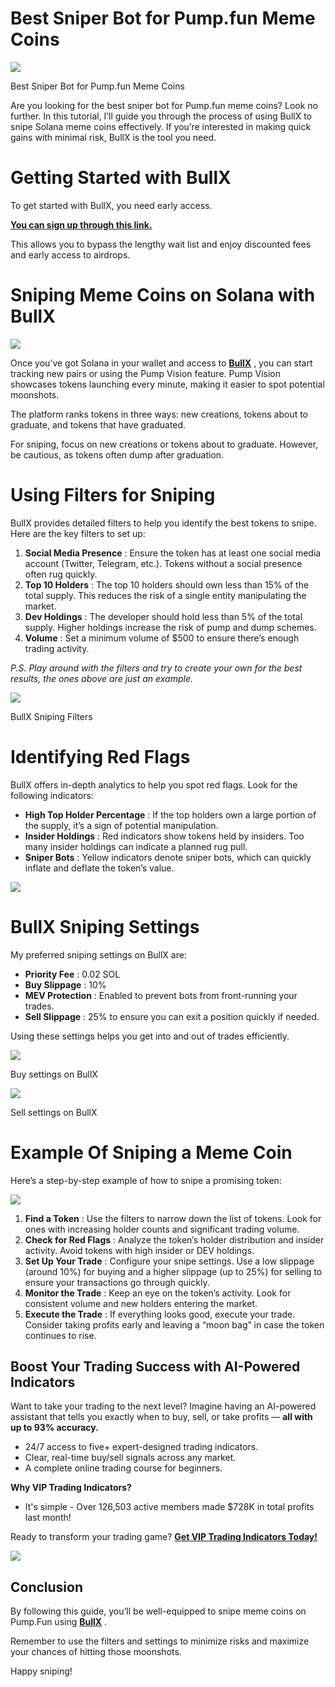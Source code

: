 # Best Sniper Bot for Pump.fun Meme Coins

![](https://miro.medium.com/v2/1*IP3cFP6MQ-9bprXRwpqIAw.png)

Best Sniper Bot for Pump.fun Meme Coins

Are you looking for the best sniper bot for Pump.fun meme coins? Look no further. In this tutorial, I’ll guide you through the process of using BullX to snipe Solana meme coins effectively. If you’re interested in making quick gains with minimal risk, BullX is the tool you need.

# Getting Started with BullX

To get started with BullX, you need early access.

[**You can sign up through this link.**](https://t.me/BullxBetaBot)

This allows you to bypass the lengthy wait list and enjoy discounted fees and early access to airdrops.

# Sniping Meme Coins on Solana with BullX

![](https://miro.medium.com/v2/1*X250GY5JAZ7eAQu3smewbw.png)

Once you’ve got Solana in your wallet and access to
[**BullX**](https://t.me/BullxBetaBot)
, you can start tracking new pairs or using the Pump Vision feature. Pump Vision showcases tokens launching every minute, making it easier to spot potential moonshots.

The platform ranks tokens in three ways: new creations, tokens about to graduate, and tokens that have graduated.

For sniping, focus on new creations or tokens about to graduate. However, be cautious, as tokens often dump after graduation.

# Using Filters for Sniping

BullX provides detailed filters to help you identify the best tokens to snipe. Here are the key filters to set up:

1. **Social Media Presence**
   : Ensure the token has at least one social media account (Twitter, Telegram, etc.). Tokens without a social presence often rug quickly.
2. **Top 10 Holders**
   : The top 10 holders should own less than 15% of the total supply. This reduces the risk of a single entity manipulating the market.
3. **Dev Holdings**
   : The developer should hold less than 5% of the total supply. Higher holdings increase the risk of pump and dump schemes.
4. **Volume**
   : Set a minimum volume of $500 to ensure there’s enough trading activity.

*P.S. Play around with the filters and try to create your own for the best results, the ones above are just an example.*

![](https://miro.medium.com/v2/1*CE8HX_hfB2URS3potar04A.png)

BullX Sniping Filters

# Identifying Red Flags

BullX offers in-depth analytics to help you spot red flags. Look for the following indicators:

* **High Top Holder Percentage**
  : If the top holders own a large portion of the supply, it’s a sign of potential manipulation.
* **Insider Holdings**
  : Red indicators show tokens held by insiders. Too many insider holdings can indicate a planned rug pull.
* **Sniper Bots**
  : Yellow indicators denote sniper bots, which can quickly inflate and deflate the token’s value.

![](https://miro.medium.com/v2/1*IouH91uvEvxs7nWkTM9IxQ.png)

# BullX Sniping Settings

My preferred sniping settings on BullX are:

* **Priority Fee**
  : 0.02 SOL
* **Buy Slippage**
  : 10%
* **MEV Protection**
  : Enabled to prevent bots from front-running your trades.
* **Sell Slippage**
  : 25% to ensure you can exit a position quickly if needed.

Using these settings helps you get into and out of trades efficiently.

![](https://miro.medium.com/v2/1*KncI-Ejw57SgxioNzka_QA.png)

Buy settings on BullX



![](https://miro.medium.com/v2/1*8uhprrT79ddh6zxWEia_NA.png)

Sell settings on BullX

# Example Of Sniping a Meme Coin

Here’s a step-by-step example of how to snipe a promising token:

![](https://miro.medium.com/v2/1*Vn5e8g4jZclFROw6V9BIEg.png)

1. **Find a Token**
   : Use the filters to narrow down the list of tokens. Look for ones with increasing holder counts and significant trading volume.
2. **Check for Red Flags**
   : Analyze the token’s holder distribution and insider activity. Avoid tokens with high insider or DEV holdings.
3. **Set Up Your Trade**
   : Configure your snipe settings. Use a low slippage (around 10%) for buying and a higher slippage (up to 25%) for selling to ensure your transactions go through quickly.
4. **Monitor the Trade**
   : Keep an eye on the token’s activity. Look for consistent volume and new holders entering the market.
5. **Execute the Trade**
   : If everything looks good, execute your trade. Consider taking profits early and leaving a “moon bag” in case the token continues to rise.

## Boost Your Trading Success with AI-Powered Indicators

Want to take your trading to the next level? Imagine having an AI-powered assistant that tells you exactly when to buy, sell, or take profits —
**all with up to 93% accuracy.**

* 24/7 access to five+ expert-designed trading indicators.
* Clear, real-time buy/sell signals across any market.
* A complete online trading course for beginners.

**Why VIP Trading Indicators?**

* It's simple - Over 126,503 active members made $728K in total profits last month!

Ready to transform your trading game?
[**Get VIP Trading Indicators Today!**](https://vipindicators.xyz)

![](https://vipindicators.xyz/4.png)

## Conclusion

By following this guide, you’ll be well-equipped to snipe meme coins on Pump.Fun using
[**BullX**](https://t.me/BullxBetaBot)
.

Remember to use the filters and settings to minimize risks and maximize your chances of hitting those moonshots.

Happy sniping!